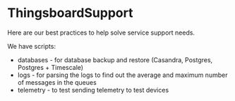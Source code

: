 # ThingsboardSupport

Here are our best practices to help solve service support needs.

We have scripts:
- databases - for database backup and restore (Casandra, Postgres, Postgres + Timescale)
- logs - for parsing the logs to find out the average and maximum number of messages in the queues
- telemetry - to test sending telemetry to test devices
